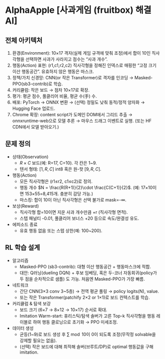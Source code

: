 # AlphaApple \[사과게임 (fruitbox) 해결 AI\]

## 전체 아키텍처

1.  환경(Environment): 10×17 격자(실제 게임 규격에 맞춰 조정)에서 합이 10인 직사각형을 선택하면 사과가 사라지고 점수는 “사과 개수”.
2.  행동(Action) 표현: (r1,c1,r2,c2) 직사각형을 정해진 인덱스로 매핑한 “고정 크기 이산 행동공간”. 유효하지 않은 행동은 마스크.
3.  정책/가치 신경망: CNN(or 작은 Transformer)로 격자를 인코딩 → Masked-PPO(sb3-contrib)로 학습.
4.  커리큘럼: 작은 보드 → 점차 10×17로 확장.
5.  평가: 평균 점수, 풀클리어 비율, 평균 수(手) 수.
6.  배포: PyTorch → ONNX 변환 → (선택) 정밀도 낮춰 동적/정적 양자화 → Hugging Face 업로드.
7.  Chrome 확장: content script가 도메인 DOM에서 그리드 추출 → onnxruntime-web으로 모델 추론 → 마우스 드래그 이벤트로 실행. (또는 HF CDN에서 모델 받아오기.)

## 문제 정의

-   상태(Observation)
    -   $R\times C$ 보드(예: R=17, C=10). 각 칸은 1\~9.
    -   텐서 형태: $[1, R, C]$ int8 혹은 원-핫 $[9, R, C]$.
-   행동(Action)
    -   모든 직사각형은 (r1≤r2, c1≤c2)로 정의.
    -   행동 개수 $N = \frac{R(R+1)}{2}\cdot \frac{C(C+1)}{2}$. (예: 17×10이면 153×55=8,415개. 충분히 감당 가능.)
    -   마스킹: 합이 10이 아닌 직사각형은 선택 불가로 mask=-∞.
-   보상(Reward)
    -   직사각형 합=10이면 지운 사과 개수만큼 +r (직사각형 면적).
    -   스텝 패널티 -0.01, 풀클리어 보너스 +20 등으로 속도/완결성 유도.
-   에피소드 종료
    -   유효 행동 없음 또는 스텝 상한(예: 100\~200).

## RL 학습 설계

-   알고리즘
    -   Masked-PPO (sb3-contrib): 대형 이산 행동공간 + 행동마스크에 적합.
    -   대안: Q러닝(dueling DQN) + 후보 임베딩, 혹은 두-코너 자동회귀(policy가 두 점을 순차적으로 샘플) 도 가능. 처음엔 Masked-PPO가 가장 빠름.
-   네트워크
    -   간단 CNN(3×3 conv 3\~5층) → 전역 평균 풀링 → policy logits(N), value.
    -   또는 작은 Transformer(patchify 2×2 or 1×1)로 보드 컨텍스트를 학습.
-   커리큘럼 & 탐색 보강
    -   보드 크기 (6×7 → 8×12 → 10×17) 순서로 확대.
    -   Imitation Warm-start: 휴리스틱/탐색 솔버가 고른 Top-k 직사각형을 행동 레이블로 하여 행동 클로닝으로 초기화 → PPO 미세조정.
-   데이터 생성
    -   균등(1\~9)로 보드 생성 후 $\sum \bmod 10$이 0이 되도록 조정(무작정 solvable을 강제할 필요는 없음).
    -   (선택) 작은 보드에 대해 최적해 솔버(브루트/DP)로 optimal 행동값을 구해 imitation.
